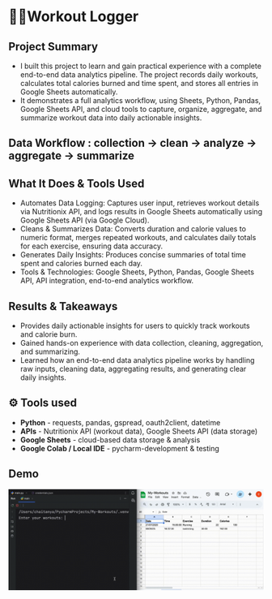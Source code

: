 # 💪🏼Workout Logger

## Project Summary
- I built this project to learn and gain practical experience with a complete end-to-end data analytics pipeline. The project records daily workouts, calculates total calories burned and time spent, and stores all entries in Google Sheets automatically.
- It demonstrates a full analytics workflow, using Sheets, Python, Pandas, Google Sheets API, and cloud tools to capture, organize, aggregate, and summarize workout data into daily actionable insights.

## Data Workflow : collection → clean → analyze → aggregate → summarize

## What It Does & Tools Used
- Automates Data Logging: Captures user input, retrieves workout details via Nutritionix API, and logs results in Google Sheets automatically using Google Sheets API (via Google Cloud).
- Cleans & Summarizes Data: Converts duration and calorie values to numeric format, merges repeated workouts, and calculates daily totals for each exercise, ensuring data accuracy. 
- Generates Daily Insights: Produces concise summaries of total time spent and calories burned each day.
- Tools & Technologies: Google Sheets, Python, Pandas, Google Sheets API, API integration, end-to-end analytics workflow.

## Results & Takeaways
- Provides daily actionable insights for users to quickly track workouts and calorie burn.
- Gained hands-on experience with data collection, cleaning, aggregation, and summarizing.
- Learned how an end-to-end data analytics pipeline works by handling raw inputs, cleaning data, aggregating results, and generating clear daily insights.

## ⚙️ Tools used 
- **Python** - requests, pandas, gspread, oauth2client, datetime  
- **APIs** - Nutritionix API (workout data), Google Sheets API (data storage)  
- **Google Sheets** - cloud-based data storage & analysis  
- **Google Colab / Local IDE** - pycharm-development & testing  

## Demo
![Code Demo](../../gifs/WorkoutLogger.gif)
